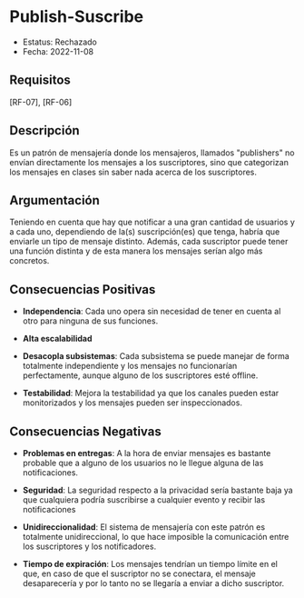 # Publish-Suscribe
  - Estatus: Rechazado
  - Fecha: 2022-11-08

## Requisitos 

[RF-07], [RF-06]

## Descripción

Es un patrón de mensajería donde los mensajeros, llamados "publishers" no envían directamente los mensajes a los suscriptores, sino que categorizan los mensajes en clases sin saber nada acerca de los suscriptores.

## Argumentación

Teniendo en cuenta que hay que notificar a una gran cantidad de usuarios y a cada uno, dependiendo de la(s) suscripción(es) que tenga, habría que enviarle un tipo de mensaje distinto. Además, cada suscriptor puede tener una función distinta y de esta manera los mensajes serían algo más concretos.

## Consecuencias Positivas

   - **Independencia**: Cada uno opera sin necesidad de tener en cuenta al otro para ninguna de sus funciones.
   
   - **Alta escalabilidad**
   
   - **Desacopla subsistemas**: Cada subsistema se puede manejar de forma totalmente independiente y los mensajes no funcionarían perfectamente, aunque alguno de los suscriptores esté offline.
   
   - **Testabilidad**: Mejora la testabilidad ya que los canales pueden estar monitorizados y los mensajes pueden ser inspeccionados.
   
## Consecuencias Negativas

   - **Problemas en entregas**: A la hora de enviar mensajes es bastante probable que a alguno de los usuarios no le llegue alguna de las notificaciones.
   
   - **Seguridad**: La seguridad respecto a la privacidad sería bastante baja ya que cualquiera podría suscribirse a cualquier evento y recibir las notificaciones
   
   - **Unidireccionalidad**: El sistema de mensajería con este patrón es totalmente unidireccional, lo que hace imposible la comunicación entre los suscriptores y los notificadores.

   - **Tiempo de expiración**: Los mensajes tendrían un tiempo límite en el que, en caso de que el suscriptor no se conectara, el mensaje desaparecería y por lo tanto no se llegaría a enviar a dicho suscriptor.
